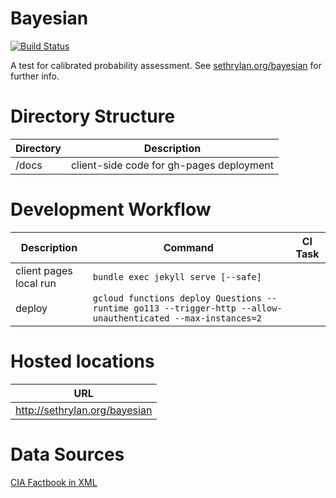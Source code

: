 Bayesian
========

[![Build Status](https://travis-ci.org/sethrylan/bayesian.svg?branch=master)](https://travis-ci.org/sethrylan/bayesian)

A test for calibrated probability assessment. See [sethrylan.org/bayesian](http://sethrylan.org/bayesian) for further info.

Directory Structure
=========

| Directory    | Description                              |
| ------------ |------------------------------------------|
| /docs        | client-side code for gh-pages deployment |

Development Workflow
=========

| Description               | Command                                          | CI Task |
| ------------------------- |--------------------------------------------------|---------|
| client pages local run    | ```bundle exec jekyll serve [--safe]```  |         |
| deploy                    | ```gcloud functions deploy Questions --runtime go113 --trigger-http --allow-unauthenticated --max-instances=2```                 |         |

Hosted locations
=========
| URL                                                        |
| -----------------------------------------------------------|
| http://sethrylan.org/bayesian                              |

Data Sources
=========
[CIA Factbook in XML](http://jmatchparser.sourceforge.net/factbook/)

